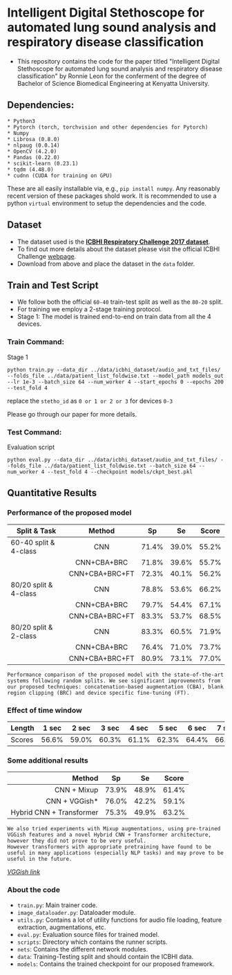 # Intelligent Digital Stethoscope for automated lung sound analysis and respiratory disease classification
- This repository contains the code for the paper titled "Intelligent Digital Stethoscope for automated lung sound analysis and respiratory disease classification" by Ronnie Leon for the conferment of the degree of Bachelor of Science Biomedical Engineering at Kenyatta University.

## Dependencies:

```
* Python3
* Pytorch (torch, torchvision and other dependencies for Pytorch)
* Numpy
* Librosa (0.8.0)
* nlpaug (0.0.14)
* OpenCV (4.2.0)
* Pandas (0.22.0)
* scikit-learn (0.23.1)
* tqdm (4.48.0)
* cudnn (CUDA for training on GPU)
```

These are all easily installable via, e.g., `pip install numpy`. Any reasonably recent version of these packages shold work.
It is recommended to use a python `virtual` environment to setup the dependencies and the code.

## Dataset
* The dataset used is the **[ICBHI Respiratory Challenge 2017 dataset](https://bhichallenge.med.auth.gr/ICBHI_2017_Challenge)**.
* To find out more details about the dataset please visit the official ICBHI Challenge [webpage](https://bhichallenge.med.auth.gr/ICBHI_2017_Challenge).
* Download from above and place the dataset in the `data` folder.

## Train and Test Script
* We follow both the official `60-40` train-test split as well as the `80-20` split.
* For training we employ a 2-stage training protocol.
* Stage 1: The model is trained end-to-end on train data from all the 4 devices.

### Train Command:

Stage 1

`python train.py --data_dir ../data/icbhi_dataset/audio_and_txt_files/ --folds_file ../data/patient_list_foldwise.txt --model_path models_out --lr 1e-3 --batch_size 64 --num_worker 4 --start_epochs 0 --epochs 200 --test_fold 4`

replace the `stetho_id` as `0 or 1 or 2 or 3` for devices `0-3`

Please go through our paper for more details.

### Test Command: 

Evaluation script

`python eval.py --data_dir ../data/icbhi_dataset/audio_and_txt_files/ --folds_file ../data/patient_list_foldwise.txt --batch_size 64 --num_worker 4 --test_fold 4 --checkpoint models/ckpt_best.pkl`

## Quantitative Results

### Performance of the proposed model

| Split & Task | Method | Sp |  Se |  Score |
|--------------|:------:|:---:|:---:|:-----:|
| 60-40 split & 4-class| CNN | 71.4% | 39.0%| 55.2%|
|  | CNN+CBA+BRC |  71.8% | 39.6% | 55.7%|
| | CNN+CBA+BRC+FT | 72.3% | 40.1% | 56.2%|
| 80/20 split & 4-class | CNN | 78.8% | 53.6% | 66.2% |
| |CNN+CBA+BRC | 79.7% | 54.4% | 67.1% |
| |CNN+CBA+BRC+FT | 83.3% | 53.7% | 68.5%|
| 80/20 split & 2-class | CNN | 83.3% | 60.5% | 71.9%|
| | CNN+CBA+BRC  | 76.4% | 71.0% |73.7%|
| | CNN+CBA+BRC+FT | 80.9% | 73.1% | 77.0%|

```
Performance comparison of the proposed model with the state-of-the-art systems following random splits. We see significant improvements from our proposed techniques: concatenation-based augmentation (CBA), blank region clipping (BRC) and device specific fine-tuning (FT).
```

### Effect of time window
|Length |  1 sec | 2 sec | 3 sec | 4 sec | 5 sec | 6 sec | 7 sec | 8 sec | 9 sec|
|----------|:-----:|:-----:|:-----:|:-----:|:-----:|:-----:|:-----:|:-----:|:-----:|
|Scores | 56.6% | 59.0% | 60.3% | 61.1% |  62.3% | 64.4% | 66.2% | 65.1% | 65.5%| 

### Some additional results

| Method | Sp |  Se |  Score |
|--------:|:---:|:---:|:-----:|
| CNN + Mixup  | 73.9% | 48.9% | 61.4%|
| CNN + VGGish*| 76.0% | 42.2% | 59.1%|
| Hybrid CNN + Transformer | 75.3% | 49.9% | 63.2%|

```
We also tried experiments with Mixup augmentations, using pre-trained VGGish features and a novel Hybrid CNN + Transformer architecture, however they did not prove to be very useful. 
However transformers with appropriate pretraining have found to be useful in many applications (especially NLP tasks) and may prove to be useful in the future.
```
*[VGGish link](https://github.com/tensorflow/models/tree/master/research/audioset/vggish)*

### About the code ###

* `train.py`: Main trainer code.
* `image_dataloader.py`: Dataloader module.
* `utils.py`: Contains a lot of utility functions for audio file loading, feature extraction, augmentations, etc.
* `eval.py`: Evaluation source files for trained model.
* `scripts`: Directory which contains the runner scripts.
* `nets`: Contains the different network modules.
* `data`: Training-Testing split and should contain the ICBHI data.
* `models`: Contains the trained checkpoint for our proposed framework.